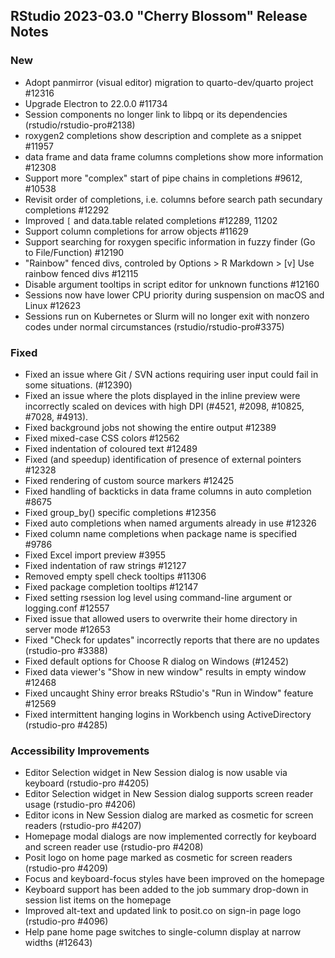
## RStudio 2023-03.0 "Cherry Blossom" Release Notes

### New
- Adopt panmirror (visual editor) migration to quarto-dev/quarto project #12316
- Upgrade Electron to 22.0.0 #11734
- Session components no longer link to libpq or its dependencies (rstudio/rstudio-pro#2138)
- roxygen2 completions show description and complete as a snippet #11957
- data frame and data frame columns completions show more information #12308
- Support more "complex" start of pipe chains in completions #9612, #10538
- Revisit order of completions, i.e. columns before search path secundary completions #12292
- Improved `[` and data.table related completions #12289, 11202
- Support column completions for arrow objects #11629
- Support searching for roxygen specific information in fuzzy finder (Go to File/Function) #12190
- "Rainbow" fenced divs, controled by Options > R Markdown > [v] Use rainbow fenced divs #12115
- Disable argument tooltips in script editor for unknown functions #12160
- Sessions now have lower CPU priority during suspension on macOS and Linux #12623
- Sessions run on Kubernetes or Slurm will no longer exit with nonzero codes under normal circumstances (rstudio/rstudio-pro#3375)

### Fixed

- Fixed an issue where Git / SVN actions requiring user input could fail in some situations. (#12390)
- Fixed an issue where the plots displayed in the inline preview were incorrectly scaled on devices with high DPI (#4521, #2098, #10825, #7028, #4913).
- Fixed background jobs not showing the entire output #12389
- Fixed mixed-case CSS colors #12562
- Fixed indentation of coloured text #12489
- Fixed (and speedup) identification of presence of external pointers #12328
- Fixed rendering of custom source markers #12425
- Fixed handling of backticks in data frame columns in auto completion #8675
- Fixed group_by() specific completions #12356
- Fixed auto completions when named arguments already in use #12326
- Fixed column name completions when package name is specified #9786
- Fixed Excel import preview #3955
- Fixed indentation of raw strings #12127
- Removed empty spell check tooltips #11306
- Fixed package completion tooltips #12147
- Fixed setting rsession log level using command-line argument or logging.conf #12557
- Fixed issue that allowed users to overwrite their home directory in server mode #12653
- Fixed "Check for updates" incorrectly reports that there are no updates (rstudio-pro #3388)
- Fixed default options for Choose R dialog on Windows (#12452)
- Fixed data viewer's "Show in new window" results in empty window #12468
- Fixed uncaught Shiny error breaks RStudio's "Run in Window" feature #12569
- Fixed intermittent hanging logins in Workbench using ActiveDirectory (rstudio-pro #4285)

### Accessibility Improvements

- Editor Selection widget in New Session dialog is now usable via keyboard (rstudio-pro #4205)
- Editor Selection widget in New Session dialog supports screen reader usage (rstudio-pro #4206)
- Editor icons in New Session dialog are marked as cosmetic for screen readers (rstudio-pro #4207)
- Homepage modal dialogs are now implemented correctly for keyboard and screen reader use (rstudio-pro #4208)
- Posit logo on home page marked as cosmetic for screen readers (rstudio-pro #4209)
- Focus and keyboard-focus styles have been improved on the homepage
- Keyboard support has been added to the job summary drop-down in session list items on the homepage
- Improved alt-text and updated link to posit.co on sign-in page logo (rstudio-pro #4096)
- Help pane home page switches to single-column display at narrow widths (#12643)
